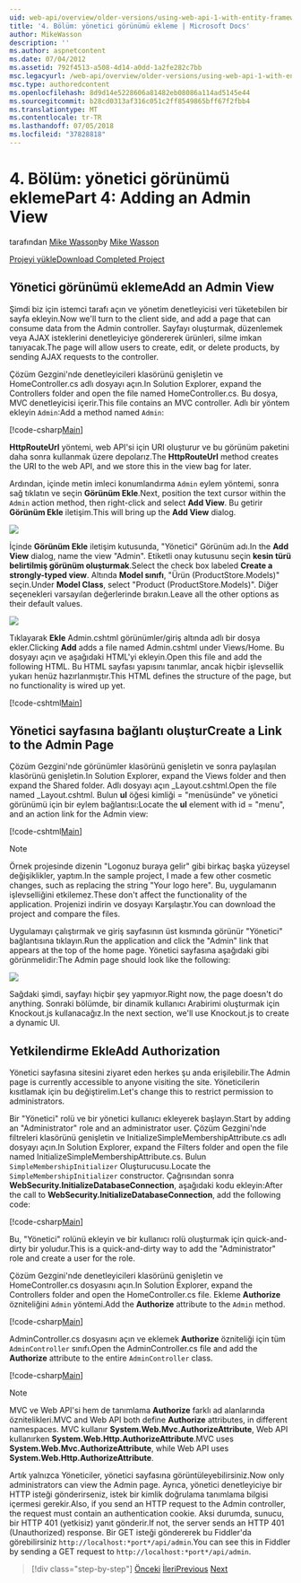 ```yaml
---
uid: web-api/overview/older-versions/using-web-api-1-with-entity-framework-5/using-web-api-with-entity-framework-part-4
title: '4. Bölüm: yönetici görünümü ekleme | Microsoft Docs'
author: MikeWasson
description: ''
ms.author: aspnetcontent
ms.date: 07/04/2012
ms.assetid: 792f4513-a508-4d14-a0dd-1a2fe282c7bb
msc.legacyurl: /web-api/overview/older-versions/using-web-api-1-with-entity-framework-5/using-web-api-with-entity-framework-part-4
msc.type: authoredcontent
ms.openlocfilehash: 8d9d14e5228606a81482eb08086a114ad5145e44
ms.sourcegitcommit: b28cd0313af316c051c2ff8549865bff67f2fbb4
ms.translationtype: MT
ms.contentlocale: tr-TR
ms.lasthandoff: 07/05/2018
ms.locfileid: "37828818"
---
```

<a name="part-4-adding-an-admin-view"></a><span data-ttu-id="2c762-102">4. Bölüm: yönetici görünümü ekleme</span><span class="sxs-lookup"><span data-stu-id="2c762-102">Part 4: Adding an Admin View</span></span>
====================
<span data-ttu-id="2c762-103">tarafından [Mike Wasson](https://github.com/MikeWasson)</span><span class="sxs-lookup"><span data-stu-id="2c762-103">by [Mike Wasson](https://github.com/MikeWasson)</span></span>

[<span data-ttu-id="2c762-104">Projeyi yükle</span><span class="sxs-lookup"><span data-stu-id="2c762-104">Download Completed Project</span></span>](http://code.msdn.microsoft.com/ASP-NET-Web-API-with-afa30545)

## <a name="add-an-admin-view"></a><span data-ttu-id="2c762-105">Yönetici görünümü ekleme</span><span class="sxs-lookup"><span data-stu-id="2c762-105">Add an Admin View</span></span>

<span data-ttu-id="2c762-106">Şimdi biz için istemci tarafı açın ve yönetim denetleyicisi veri tüketebilen bir sayfa ekleyin.</span><span class="sxs-lookup"><span data-stu-id="2c762-106">Now we'll turn to the client side, and add a page that can consume data from the Admin controller.</span></span> <span data-ttu-id="2c762-107">Sayfayı oluşturmak, düzenlemek veya AJAX isteklerini denetleyiciye göndererek ürünleri, silme imkan tanıyacak.</span><span class="sxs-lookup"><span data-stu-id="2c762-107">The page will allow users to create, edit, or delete products, by sending AJAX requests to the controller.</span></span>

<span data-ttu-id="2c762-108">Çözüm Gezgini'nde denetleyicileri klasörünü genişletin ve HomeController.cs adlı dosyayı açın.</span><span class="sxs-lookup"><span data-stu-id="2c762-108">In Solution Explorer, expand the Controllers folder and open the file named HomeController.cs.</span></span> <span data-ttu-id="2c762-109">Bu dosya, MVC denetleyicisi içerir.</span><span class="sxs-lookup"><span data-stu-id="2c762-109">This file contains an MVC controller.</span></span> <span data-ttu-id="2c762-110">Adlı bir yöntem ekleyin `Admin`:</span><span class="sxs-lookup"><span data-stu-id="2c762-110">Add a method named `Admin`:</span></span>

[!code-csharp[Main](using-web-api-with-entity-framework-part-4/samples/sample1.cs)]

<span data-ttu-id="2c762-111">**HttpRouteUrl** yöntemi, web API'si için URI oluşturur ve bu görünüm paketini daha sonra kullanmak üzere depolarız.</span><span class="sxs-lookup"><span data-stu-id="2c762-111">The **HttpRouteUrl** method creates the URI to the web API, and we store this in the view bag for later.</span></span>

<span data-ttu-id="2c762-112">Ardından, içinde metin imleci konumlandırma `Admin` eylem yöntemi, sonra sağ tıklatın ve seçin **Görünüm Ekle**.</span><span class="sxs-lookup"><span data-stu-id="2c762-112">Next, position the text cursor within the `Admin` action method, then right-click and select **Add View**.</span></span> <span data-ttu-id="2c762-113">Bu getirir **Görünüm Ekle** iletişim.</span><span class="sxs-lookup"><span data-stu-id="2c762-113">This will bring up the **Add View** dialog.</span></span>

![](using-web-api-with-entity-framework-part-4/_static/image1.png)

<span data-ttu-id="2c762-114">İçinde **Görünüm Ekle** iletişim kutusunda, "Yönetici" Görünüm adı.</span><span class="sxs-lookup"><span data-stu-id="2c762-114">In the **Add View** dialog, name the view "Admin".</span></span> <span data-ttu-id="2c762-115">Etiketli onay kutusunu seçin **kesin türü belirtilmiş görünüm oluşturmak**.</span><span class="sxs-lookup"><span data-stu-id="2c762-115">Select the check box labeled **Create a strongly-typed view**.</span></span> <span data-ttu-id="2c762-116">Altında **Model sınıfı**, "Ürün (ProductStore.Models)" seçin.</span><span class="sxs-lookup"><span data-stu-id="2c762-116">Under **Model Class**, select "Product (ProductStore.Models)".</span></span> <span data-ttu-id="2c762-117">Diğer seçenekleri varsayılan değerlerinde bırakın.</span><span class="sxs-lookup"><span data-stu-id="2c762-117">Leave all the other options as their default values.</span></span>

![](using-web-api-with-entity-framework-part-4/_static/image2.png)

<span data-ttu-id="2c762-118">Tıklayarak **Ekle** Admin.cshtml görünümler/giriş altında adlı bir dosya ekler.</span><span class="sxs-lookup"><span data-stu-id="2c762-118">Clicking **Add** adds a file named Admin.cshtml under Views/Home.</span></span> <span data-ttu-id="2c762-119">Bu dosyayı açın ve aşağıdaki HTML'yi ekleyin.</span><span class="sxs-lookup"><span data-stu-id="2c762-119">Open this file and add the following HTML.</span></span> <span data-ttu-id="2c762-120">Bu HTML sayfası yapısını tanımlar, ancak hiçbir işlevsellik yukarı henüz hazırlanmıştır.</span><span class="sxs-lookup"><span data-stu-id="2c762-120">This HTML defines the structure of the page, but no functionality is wired up yet.</span></span>

[!code-cshtml[Main](using-web-api-with-entity-framework-part-4/samples/sample2.cshtml)]

## <a name="create-a-link-to-the-admin-page"></a><span data-ttu-id="2c762-121">Yönetici sayfasına bağlantı oluştur</span><span class="sxs-lookup"><span data-stu-id="2c762-121">Create a Link to the Admin Page</span></span>

<span data-ttu-id="2c762-122">Çözüm Gezgini'nde görünümler klasörünü genişletin ve sonra paylaşılan klasörünü genişletin.</span><span class="sxs-lookup"><span data-stu-id="2c762-122">In Solution Explorer, expand the Views folder and then expand the Shared folder.</span></span> <span data-ttu-id="2c762-123">Adlı dosyayı açın \_Layout.cshtml.</span><span class="sxs-lookup"><span data-stu-id="2c762-123">Open the file named \_Layout.cshtml.</span></span> <span data-ttu-id="2c762-124">Bulun **ul** öğesi kimliği = "menüsünde" ve yönetici görünümü için bir eylem bağlantısı:</span><span class="sxs-lookup"><span data-stu-id="2c762-124">Locate the **ul** element with id = "menu", and an action link for the Admin view:</span></span>

[!code-cshtml[Main](using-web-api-with-entity-framework-part-4/samples/sample3.cshtml)]

> [!NOTE]
> <span data-ttu-id="2c762-125">Örnek projesinde dizenin "Logonuz buraya gelir" gibi birkaç başka yüzeysel değişiklikler, yaptım.</span><span class="sxs-lookup"><span data-stu-id="2c762-125">In the sample project, I made a few other cosmetic changes, such as replacing the string "Your logo here".</span></span> <span data-ttu-id="2c762-126">Bu, uygulamanın işlevselliğini etkilemez.</span><span class="sxs-lookup"><span data-stu-id="2c762-126">These don't affect the functionality of the application.</span></span> <span data-ttu-id="2c762-127">Projenizi indirin ve dosyayı Karşılaştır.</span><span class="sxs-lookup"><span data-stu-id="2c762-127">You can download the project and compare the files.</span></span>


<span data-ttu-id="2c762-128">Uygulamayı çalıştırmak ve giriş sayfasının üst kısmında görünür "Yönetici" bağlantısına tıklayın.</span><span class="sxs-lookup"><span data-stu-id="2c762-128">Run the application and click the "Admin" link that appears at the top of the home page.</span></span> <span data-ttu-id="2c762-129">Yönetici sayfasına aşağıdaki gibi görünmelidir:</span><span class="sxs-lookup"><span data-stu-id="2c762-129">The Admin page should look like the following:</span></span>

![](using-web-api-with-entity-framework-part-4/_static/image3.png)

<span data-ttu-id="2c762-130">Sağdaki şimdi, sayfayı hiçbir şey yapmıyor.</span><span class="sxs-lookup"><span data-stu-id="2c762-130">Right now, the page doesn't do anything.</span></span> <span data-ttu-id="2c762-131">Sonraki bölümde, bir dinamik kullanıcı Arabirimi oluşturmak için Knockout.js kullanacağız.</span><span class="sxs-lookup"><span data-stu-id="2c762-131">In the next section, we'll use Knockout.js to create a dynamic UI.</span></span>

## <a name="add-authorization"></a><span data-ttu-id="2c762-132">Yetkilendirme Ekle</span><span class="sxs-lookup"><span data-stu-id="2c762-132">Add Authorization</span></span>

<span data-ttu-id="2c762-133">Yönetici sayfasına sitesini ziyaret eden herkes şu anda erişilebilir.</span><span class="sxs-lookup"><span data-stu-id="2c762-133">The Admin page is currently accessible to anyone visiting the site.</span></span> <span data-ttu-id="2c762-134">Yöneticilerin kısıtlamak için bu değiştirelim.</span><span class="sxs-lookup"><span data-stu-id="2c762-134">Let's change this to restrict permission to administrators.</span></span>

<span data-ttu-id="2c762-135">Bir "Yönetici" rolü ve bir yönetici kullanıcı ekleyerek başlayın.</span><span class="sxs-lookup"><span data-stu-id="2c762-135">Start by adding an "Administrator" role and an administrator user.</span></span> <span data-ttu-id="2c762-136">Çözüm Gezgini'nde filtreleri klasörünü genişletin ve InitializeSimpleMembershipAttribute.cs adlı dosyayı açın.</span><span class="sxs-lookup"><span data-stu-id="2c762-136">In Solution Explorer, expand the Filters folder and open the file named InitializeSimpleMembershipAttribute.cs.</span></span> <span data-ttu-id="2c762-137">Bulun `SimpleMembershipInitializer` Oluşturucusu.</span><span class="sxs-lookup"><span data-stu-id="2c762-137">Locate the `SimpleMembershipInitializer` constructor.</span></span> <span data-ttu-id="2c762-138">Çağrısından sonra **WebSecurity.InitializeDatabaseConnection**, aşağıdaki kodu ekleyin:</span><span class="sxs-lookup"><span data-stu-id="2c762-138">After the call to **WebSecurity.InitializeDatabaseConnection**, add the following code:</span></span>

[!code-csharp[Main](using-web-api-with-entity-framework-part-4/samples/sample4.cs)]

<span data-ttu-id="2c762-139">Bu, "Yönetici" rolünü ekleyin ve bir kullanıcı rolü oluşturmak için quick-and-dirty bir yoludur.</span><span class="sxs-lookup"><span data-stu-id="2c762-139">This is a quick-and-dirty way to add the "Administrator" role and create a user for the role.</span></span>

<span data-ttu-id="2c762-140">Çözüm Gezgini'nde denetleyicileri klasörünü genişletin ve HomeController.cs dosyasını açın.</span><span class="sxs-lookup"><span data-stu-id="2c762-140">In Solution Explorer, expand the Controllers folder and open the HomeController.cs file.</span></span> <span data-ttu-id="2c762-141">Ekleme **Authorize** özniteliğini `Admin` yöntemi.</span><span class="sxs-lookup"><span data-stu-id="2c762-141">Add the **Authorize** attribute to the `Admin` method.</span></span>

[!code-csharp[Main](using-web-api-with-entity-framework-part-4/samples/sample5.cs)]

<span data-ttu-id="2c762-142">AdminController.cs dosyasını açın ve eklemek **Authorize** özniteliği için tüm `AdminController` sınıfı.</span><span class="sxs-lookup"><span data-stu-id="2c762-142">Open the AdminController.cs file and add the **Authorize** attribute to the entire `AdminController` class.</span></span>

[!code-csharp[Main](using-web-api-with-entity-framework-part-4/samples/sample6.cs)]

> [!NOTE]
> <span data-ttu-id="2c762-143">MVC ve Web API'si hem de tanımlama **Authorize** farklı ad alanlarında öznitelikleri.</span><span class="sxs-lookup"><span data-stu-id="2c762-143">MVC and Web API both define **Authorize** attributes, in different namespaces.</span></span> <span data-ttu-id="2c762-144">MVC kullanır **System.Web.Mvc.AuthorizeAttribute**, Web API kullanırken **System.Web.Http.AuthorizeAttribute**.</span><span class="sxs-lookup"><span data-stu-id="2c762-144">MVC uses **System.Web.Mvc.AuthorizeAttribute**, while Web API uses **System.Web.Http.AuthorizeAttribute**.</span></span>


<span data-ttu-id="2c762-145">Artık yalnızca Yöneticiler, yönetici sayfasına görüntüleyebilirsiniz.</span><span class="sxs-lookup"><span data-stu-id="2c762-145">Now only administrators can view the Admin page.</span></span> <span data-ttu-id="2c762-146">Ayrıca, yönetici denetleyiciye bir HTTP isteği gönderirseniz, istek bir kimlik doğrulama tanımlama bilgisi içermesi gerekir.</span><span class="sxs-lookup"><span data-stu-id="2c762-146">Also, if you send an HTTP request to the Admin controller, the request must contain an authentication cookie.</span></span> <span data-ttu-id="2c762-147">Aksi durumda, sunucu, bir HTTP 401 (yetkisiz) yanıt gönderir.</span><span class="sxs-lookup"><span data-stu-id="2c762-147">If not, the server sends an HTTP 401 (Unauthorized) response.</span></span> <span data-ttu-id="2c762-148">Bir GET isteği göndererek bu Fiddler'da görebilirsiniz `http://localhost:*port*/api/admin`.</span><span class="sxs-lookup"><span data-stu-id="2c762-148">You can see this in Fiddler by sending a GET request to `http://localhost:*port*/api/admin`.</span></span>

> [!div class="step-by-step"]
> <span data-ttu-id="2c762-149">[Önceki](using-web-api-with-entity-framework-part-3.md)
> [İleri](using-web-api-with-entity-framework-part-5.md)</span><span class="sxs-lookup"><span data-stu-id="2c762-149">[Previous](using-web-api-with-entity-framework-part-3.md)
[Next](using-web-api-with-entity-framework-part-5.md)</span></span>
